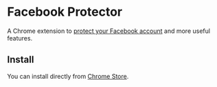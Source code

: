 # Facebook Protector
A Chrome extension to [protect your Facebook account](https://chrome.google.com/webstore/detail/facebook-protector/kadaffcnjkedoajdllakiaobgnmejfmb) and more useful features.

## Install

You can install directly from [Chrome Store](https://chrome.google.com/webstore/detail/facebook-protector/kadaffcnjkedoajdllakiaobgnmejfmb).

